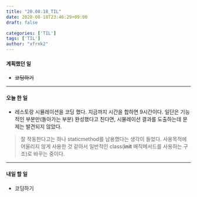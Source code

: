 ```yaml
---
title: "20.08.18_TIL"
date: 2020-08-18T23:46:29+09:00
draft: false

categories: ['TIL']
tags: ['TIL']
author: "xfrnk2"
---
```

#### 계획했던 일
+ ~~코딩하기~~
---  
#### 오늘 한 일
+ 레스토랑 시뮬레이션을 코딩 했다. 지금까지 시간을 합하면 9시간이다. 일단은 기능적인 부분만(돌아가는 부분) 완성했다고 친다면, 시뮬레이션 결과를 도출하는데 문제는 발견되지 않았다.
> 잘 작동한다고는 하나 staticmethod를 남용했다는 생각이 들었다. 사용목적에 어울리지 않게 사용한 것 같아서 일반적인 class(__init__ 매직메서드를 사용하는 구조)로 바꾸는 중이다.
---   
#### 내일 할 일 
+ 코딩하기